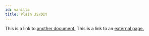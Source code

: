 ```yaml
---
id: vanilla
title: Plain JS/DIY
---
```


This is a link to [another document.](doc3.md)
This is a link to an [external page.](http://www.example.com)

